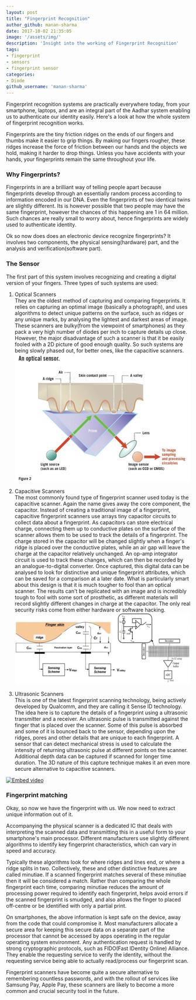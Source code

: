 ```yaml
---
layout: post
title: "Fingerprint Recognition"
author_github: manan-sharma
date: 2017-10-02 21:35:05
image: '/assets/img/'
description: 'Insight into the working of Fingerprint Recognition'
tags:
- fingerprint
- sensors
- fingerprint sensor
categories:
- Diode
github_username: 'manan-sharma'
---
```


Fingerprint recognition systems are practically everywhere today, from your smartphone, laptops, and are an integral part of the Aadhar system enabling us to authenticate our identity easily. Here's a look at how the whole system of fingerprint recognition works.  

Fingerprints are the tiny friction ridges on the ends of our fingers and thumbs make it easier to grip things. By making our fingers rougher, these ridges increase the force of friction between our hands and the objects we hold, making it harder to drop things. Unless you have accidents with your hands, your fingerprints remain the same throughout your life.

### Why Fingerprints?

Fingerprints in are a brilliant way of telling people apart because fingerprints develop through an essentially random process according to information encoded in our DNA. Even the fingerprints of two identical twins are slightly different. Its is however possible that two people may have the same fingerprint, however the chances of this happening are 1 in 64 million. Such chances are really small to worry about, hence fingerprints are widely used to authenticate identity.

Ok so now does does an electronic device recognize fingerprints? It involves two components, the physical sensing(hardware) part, and the analysis and verification(software part).

### The Sensor

The first part of this system involves recognizing and creating a digital version of your fingers. Three types of such systems are used:

1. Optical Scanners  
They are the oldest method of capturing and comparing fingerprints. It relies on capturing an optimal image (basically a photograph), and uses algorithms to detect unique patterns on the surface, such as ridges or any unique marks, by analysing the lightest and darkest areas of image. These scanners are bulky(from the viewpoint of smartphones) as they pack a very high number of diodes per inch to capture details up close. However, the major disadvantage of such a scanner is that it be easily fooled with a 2D picture of good enough quality. So such systems are being slowly phased out, for better ones, like the capacitive scanners.
![1](/blog/assets/img/finger-prints/1.jpg)

2. Capacitive Scanners  
The most commonly found type of fingerprint scanner used today is the capacitive scanner. Again the name gives away the core component, the capacitor. Instead of creating a traditional image of a fingerprint, capacitive fingerprint scanners use arrays tiny capacitor circuits to collect data about a fingerprint. As capacitors can store electrical charge, connecting them up to conductive plates on the surface of the scanner allows them to be used to track the details of a fingerprint. The charge stored in the capacitor will be changed slightly when a finger's ridge is placed over the conductive plates, while an air gap will leave the charge at the capacitor relatively unchanged. An op-amp integrator circuit is used to track these changes, which can then be recorded by an analogue-to-digital converter. Once captured, this digital data can be analysed to look for distinctive and unique fingerprint attributes, which can be saved for a comparison at a later date. What is particularly smart about this design is that it is much tougher to fool than an optical scanner. The results can't be replicated with an image and is incredibly tough to fool with some sort of prosthetic, as different materials will record slightly different changes in charge at the capacitor. The only real security risks come from either hardware or software hacking.  
![2](/blog/assets/img/finger-prints/2.jpg)
3. Ultrasonic Scanners  
This is one of the latest fingerprint scanning technology, being actively developed by Qualcomm, and they are calling it Sense ID technology. The idea here is to capture the details of a fingerprint using a ultrasonic transmitter and a receiver. An ultrasonic pulse is transmitted against the finger that is placed over the scanner. Some of this pulse is absorbed and some of it is bounced back to the sensor, depending upon the ridges, pores and other details that are unique to each fingerprint. A sensor that can detect mechanical stress is used to calculate the intensity of returning ultrasonic pulse at different points on the scanner. Additional depth data can be captured if scanned for longer time duration.  The 3D nature of this capture technique makes it an even more secure alternative to capacitive scanners.

 [![Embed video](https://img.youtube.com/vi/FtKKZyYbZtw/0.jpg)](https://www.youtube.com/watch?v=FtKKZyYbZtw)

### Fingerprint matching

Okay, so now we have the fingerprint with us. We now need to extract unique information out of it.

Accompanying the physical scanner is a dedicated IC that deals with interpreting the scanned data and transmitting this in a useful form to your smartphone's main processor. Different manufacturers use slightly different algorithms to identify key fingerprint characteristics, which can vary in speed and accuracy.

Typically these algorithms look for where ridges and lines end, or where a ridge splits in two. Collectively, these and other distinctive features are called minutiae. If a scanned fingerprint matches several of these minutiae then it will be considered a match. Rather than comparing the whole fingerprint each time, comparing minutiae reduces the amount of processing power required to identify each fingerprint, helps avoid errors if the scanned fingerprint is smudged, and also allows the finger to placed off-centre or be identified with only a partial print.

On smartphones, the above information is kept safe on the device, away from the code that could compromise it. Most manufacturers allocate a secure area for keeping this secure data on a separate part of the processor that cannot be accessed by apps operating in the regular operating system environment. Any authentication request is handled by strong cryptographic protocols, such as FIDO(Fast IDentity Online) Alliance. They enable the requesting service to verify the identity, without the requesting service being able to actually read/process our fingerprint scan.

Fingerprint scanners have become quite a secure alternative to remembering countless passwords, and with the rollout of services like Samsung Pay, Apple Pay, these scanners are likely to become a more common and crucial security tool in the future.
